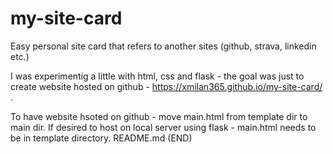 # my-site-card
Easy personal site card that refers to another sites (github, strava, linkedin etc.) 

I was experimentig a little with html, css and flask - the goal was just to create website hosted on github - https://xmilan365.github.io/my-site-card/ .

To have website hsoted on github - move main.html from template dir to main dir. If desired to host on local server using flask - main.html needs to be in template directory. 
README.md (END)
